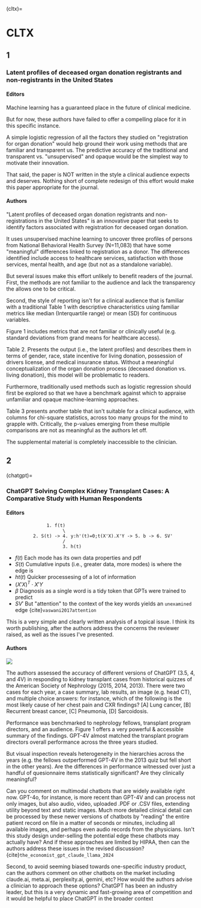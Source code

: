 (cltx)=
# CLTX

## 1
### Latent profiles of deceased organ donation registrants and non-registrants in the United States
#### Editors
Machine learning has a guaranteed place in the future of clinical medicine. 

But for now, these authors have failed to offer a compelling place for it in this specific instance. 

A simple logistic regression of all the factors they studied on "registration for organ donation" would help ground their work using methods that are familiar and transparent us. The predictive accuracy of the traditional and transparent vs. "unsupervised" and opaque would be the simplest way to motivate their innovation.

That said, the paper is NOT written in the style a clinical audience expects and deserves. Nothing short of complete redesign of this effort would make this paper appropriate for the journal. 

#### Authors
"Latent profiles of deceased organ donation registrants and non-registrations in the United States" is an innovative paper that seeks to identify factors associated with registration for deceased organ donation.

It uses unsupervised machine learning to uncover three profiles of persons from National Behavioral Health Survey (N=11,083) that have some "meaningful" differences linked to registration as a donor. The differences identified include  access to healthcare services, satisfaction with those services, mental health, and age (but not as a standalone variable).

But several issues make this effort unlikely to benefit readers of the journal. First, the methods are not familiar to the audience and lack the transparency the allows one to be critical. 

Second, the style of reporting isn't for a clinical audience that is familiar with a traditional Table 1 with descriptive characteristics using familiar metrics like median (Interquartile range) or mean (SD) for continuous variables. 

Figure 1 includes metrics that are not familiar or clinically useful (e.g. standard deviations from grand means for healthcare access). 

Table 2. Presents the output (i.e., the latent profiles) and describes them in terms of gender, race, state incentive for living donation, possession of drivers license, and medical insurance status. Without a meaningful conceptualization of the organ donation process (deceased donation vs. living donation), this model will be problematic to readers. 

Furthermore, traditionally used methods such as logistic regression should first be explored so that we  have a benchmark against which to appraise unfamiliar and opaque machine-learning approaches. 

Table 3 presents another table that isn't suitable for a clinical audience, with columns for chi-square statistics, across too many groups for the mind to grapple with. Critically, the p-values emerging from these multiple comparisons are not as meaningful as the authors let off. 

The supplemental material is completely inaccessible to the clinician. 


## 2
(chatgpt)=
### ChatGPT Solving Complex Kidney Transplant Cases: A Comparative Study with Human Respondents
#### Editors

                   1. f(t)
                         \
              2. S(t) -> 4. y:h'(t)=0;t(X'X).X'Y -> 5. b -> 6. SV'
                         /
                         3. h(t)

- $f(t)$ Each mode has its own data properties and pdf
- $S(t)$ Cumulative inputs (i.e., greater data, more modes) is where the edge is
- $ht(t)$ Quicker processesing of a lot of information 
- $(X'X)^T \cdot X'Y$
- $\beta$ Diagnosis as a single word is a tidy token that GPTs were trained to predict
- $SV'$ But "attention" to the context of the key words yields an `unexamined` edge {cite}`vaswani2017attention`

This is a very simple and clearly written analysis of a topical issue. I think its worth publishing, after the authors address the concerns the reviewer raised, as well as the issues I've presented.


#### Authors

![](https://www.economist.com/cdn-cgi/image/width=1424,quality=80,format=auto/content-assets/images/20240803_STD002.jpg)

The authors assessed the accuracy of different versions of ChatGPT (3.5, 4, and 4V) in responding to kidney transplant cases from historical quizzes of the American Society of Nephrology (2015, 2014, 2013). There were two cases for each year, a case summary, lab results, an image (e.g. head CT), and multiple choice answers: for instance, which of the following is the most likely cause of her chest pain and CXR findings? [A] Lung cancer, [B] Recurrent breast cancer, [C] Pneumonia, [D] Sarcoidosis.

Performance was benchmarked to nephrology fellows, transplant program directors, and an audience. Figure 1 offers a very powerful & accessible summary of the findings. GPT-4V almost matched the transplant program directors overall performance across the three years studied.

But visual inspection reveals heterogeneity in the hierarchies across the years (e.g. the fellows outperformed GPT-4V in the 2013 quiz but fell short in the other years). Are the differences in performance witnessed over just a handful of quesionnaire items statistically significant? Are they clinically meaningful? 

Can you comment on multimodal chatbots that are widely available right now. GPT-4o, for instance, is more recent than GPT-4V and can process not only images, but also audio, video, uploaded .PDF or .CSV files, extending utility beyond text and static images. Much more detailed clinical detail can be processed by these newer versions of chatbots by "reading" the entire patient record on file in a matter of seconds or minutes, including all available images, and perhaps even audio records from the physicians. Isn't this study design under-selling the potential edge these chatbots may actually have? And if these approaches are limited by HIPAA, then can the authors address these issues in the revised discussion?{cite}`the_economist_gpt_claude_llama_2024`

Second, to avoid seeming biased towards one-specific industry product, can the authors comment on other chatbots on the market including claude.ai, meta.ai, perplexity.ai, gemini, etc? How would the authors advise a clinician to approach these options? ChatGPT has been an industry leader, but this is a very dynamic and fast-growing area of competition and it would be helpful to place ChatGPT in the broader context


